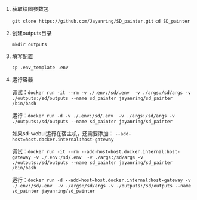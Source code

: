 1. 获取绘图参数包

    `git clone https://github.com/Jayanring/SD_painter.git`
    `cd SD_painter`
2. 创建outputs目录

    `mkdir outputs`
3. 填写配置

    `cp .env_template .env`
4. 运行容器

    调试：`docker run -it --rm -v ./.env:/sd/.env  -v ./args:/sd/args -v ./outputs:/sd/outputs --name sd_painter jayanring/sd_painter /bin/bash`
    
    运行：`docker run -d -v ./.env:/sd/.env  -v ./args:/sd/args -v ./outputs:/sd/outputs --name sd_painter jayanring/sd_painter`

    如果sd-webui运行在宿主机，还需要添加：
    `--add-host=host.docker.internal:host-gateway`

    调试：`docker run -it --rm --add-host=host.docker.internal:host-gateway -v ./.env:/sd/.env  -v ./args:/sd/args -v ./outputs:/sd/outputs --name sd_painter jayanring/sd_painter /bin/bash`

    运行：`docker run -d --add-host=host.docker.internal:host-gateway -v ./.env:/sd/.env  -v ./args:/sd/args -v ./outputs:/sd/outputs --name sd_painter jayanring/sd_painter`